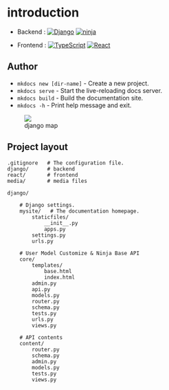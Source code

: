# introduction

- Backend : [![Django](https://img.shields.io/badge/django-%23092E20.svg?style=for-the-badge&logo=django&logoColor=white)](https://www.djangoproject.com/) [![ninja](https://yongbeomkim.github.io/assets/code/ninja.png)](https://django-ninja.rest-framework.com/)

- Frontend : [![TypeScript](https://img.shields.io/badge/typescript-%23007ACC.svg?style=for-the-badge&logo=typescript&logoColor=white)](https://www.typescriptlang.org/) [![React](https://img.shields.io/badge/react-%2320232a.svg?style=for-the-badge&logo=react&logoColor=%2361DAFB)](https://ko.reactjs.org/)


## Author

* `mkdocs new [dir-name]` - Create a new project.
* `mkdocs serve` - Start the live-reloading docs server.
* `mkdocs build` - Build the documentation site.
* `mkdocs -h` - Print help message and exit.


<figure class="align-center">
  <img src="{{site.baseurl}}/assets/django/map.png">
  <figcaption>django map</figcaption>
</figure>

## Project layout

    .gitignore   # The configuration file.
    django/      # backend
    react/       # frontend
    media/       # media files

    django/

        # Django settings.
        mysite/   # The documentation homepage.
            staticfiles/
                __init__.py
                apps.py
            settings.py
            urls.py

        # User Model Customize & Ninja Base API
        core/
            templates/
                base.html
                index.html
            admin.py
            api.py
            models.py
            router.py                
            schema.py
            tests.py
            urls.py
            views.py

        # API contents
        content/   
            router.py                
            schema.py
            admin.py
            models.py
            tests.py
            views.py            
